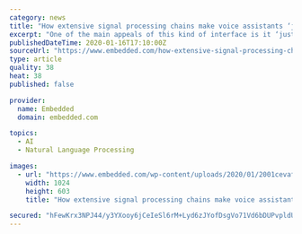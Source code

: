 ```yaml
---
category: news
title: "How extensive signal processing chains make voice assistants ‘just work’"
excerpt: "One of the main appeals of this kind of interface is it ‘just works’ – there’s no user interface to learn, and we can increasingly talk to a gadget in a natural language as if it were a person, and get a useful response. But to achieve this capability, there’s a huge amount of sophisticated processing going on. In this article ..."
publishedDateTime: 2020-01-16T17:10:00Z
sourceUrl: "https://www.embedded.com/how-extensive-signal-processing-chains-make-voice-assistants-just-work/"
type: article
quality: 38
heat: 38
published: false

provider:
  name: Embedded
  domain: embedded.com

topics:
  - AI
  - Natural Language Processing

images:
  - url: "https://www.embedded.com/wp-content/uploads/2020/01/2001cevaf0.jpg?resize=1024,603"
    width: 1024
    height: 603
    title: "How extensive signal processing chains make voice assistants ‘just work’"

secured: "hFewKrx3NPJ44/y3YXooy6jCeIeSl6rM+Lyd6zJYofDsgVo71Vd6bDUPvpldU+WoY+q8kQ0zbOyJP3crKP5yy2vClZ9lMSC/MBMs2j2zfXlIKxUQ1aePZFK3EZ2QPRfpVFHNtWt9sQyIEBTlTiL+CDyWlZgUJ7E8jadyHs5uuUJPbcuSHLRlr2npHI5MrWDxv9GhaQFSZeFWP1lg5ai0cjYP/XY79kKJnaoVDTfRHfoqb+C2ySK2VxKd6/6vQFi5WyyzNpvw41Svhibl/gDfX7KjOq4zRuouEcULgsD2Uvo=;9sKzgLDjzqF+Yo1Dr0SJOg=="
---
```


